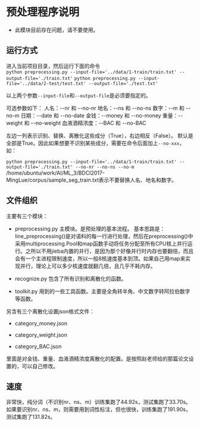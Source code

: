 # 预处理程序说明

* 此模块目前存在问题，请不要使用。

## 运行方式
进入当前项目目录，然后运行下面的命令 <br>
`python preprocessing.py --input-file='../data/1-train/train.txt' --output-file='./train.txt'`
`python preprocessing.py --input-file='../data/2-test/test.txt' --output-file='./test.txt'`

以上两个参数`--input-file`和`--output-file`是必须要指定的。

可选参数如下：
人名：--nr 和 --no-nr
地名：--ns 和 --no-ns
数字：--m 和 --no-m
日期：--date 和 --no-date
金钱：--money 和 --no-money
重量：--weight 和 --no-weight
血液酒精浓度：--BAC 和 --no-BAC

左边一列表示识别、替换、离散化这些成分（True），右边相反（False）。
默认是全部是True。因此如果想要不识别某些成分，需要在命令后面加上`--no-xxx`，如：

`python preprocessing.py --input-file='../data/1-train/train.txt' --output-file='./train.txt' --no-nr --no-ns --no-m`
/home/ubuntu/work/AI/ML_3/BDCI2017-MingLue/corpus/sample_seg_train.txt表示不要替换人名、地名和数字。

## 文件组织

主要有三个模块：

* preprocessing.py 主模块。是预处理的基本流程。
基本思路是：line_preprocessing()是对语料的每一行进行处理，然后在preprocessing()中采用multiprocessing.Pool和map函数手动将任务分配至所有CPU核上并行运行。之所以不用jieba内置的并行，是因为那个好像并行时内存也要翻倍，而且会有一个主进程限制速度，所以一般8核速度基本到顶。如果自己用map来实现并行，理论上可以多少核速度就翻几倍，且几乎不耗内存。

* recognize.py 包含了所有识别和离散化的函数。

* toolkit.py 用到的一些工具函数。主要是全角转半角、中文数字转阿拉伯数字等函数。

另含有三个离散化设置json格式文件：

* category_money.json

* category_weight.json

* category_BAC.json

里面是对金钱、重量、血液酒精浓度离散化的配置。是按照赵老师给的那篇论文设置的，可以自己修改。



## 速度

非常快，纯分词（不识别nr、ns、m）训练集跑了44.92s，测试集跑了33.70s。
如果要识别nr、ns、m，则需要用到词性标注，但也很快，训练集跑了191.90s，测试集跑了131.82s。
